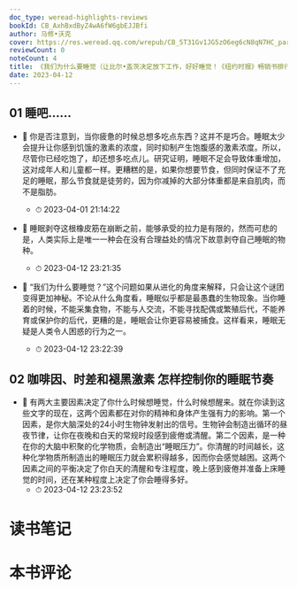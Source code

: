 ```yaml
---
doc_type: weread-highlights-reviews
bookId: CB_AxhBxdByZ4wA6fW6gbEJJBfi
author: 马修•沃克
cover: https://res.weread.qq.com/wrepub/CB_5T31Gv1JG5zO6eg6cN8qN7HC_parsecover
reviewCount: 0
noteCount: 4
title: 《我们为什么要睡觉（让比尔•盖茨决定放下工作，好好睡觉！《纽约时报》畅销书排行榜NO.1，全球公认殿堂级睡眠百科全书，全景解析睡梦秘境，轻松摆脱睡眠问题！后浪出品）》
date: 2023-04-12
---
```



## 01 睡吧……


- 📌 你是否注意到，当你疲惫的时候总想多吃点东西？这并不是巧合。睡眠太少会提升让你感到饥饿的激素的浓度，同时抑制产生饱腹感的激素浓度。所以，尽管你已经吃饱了，却还想多吃点儿。研究证明，睡眠不足会导致体重增加，这对成年人和儿童都一样。更糟糕的是，如果你想要节食，但同时保证不了充足的睡眠，那么节食就是徒劳的，因为你减掉的大部分体重都是来自肌肉，而不是脂肪。 
    - ⏱ 2023-04-01 21:14:22 

- 📌 睡眠剥夺这根橡皮筋在崩断之前，能够承受的拉力是有限的，然而可悲的是，人类实际上是唯一一种会在没有合理益处的情况下故意剥夺自己睡眠的物种。 
    - ⏱ 2023-04-12 23:21:35 

- 📌 “我们为什么要睡觉？”这个问题如果从进化的角度来解释，只会让这个谜团变得更加神秘。不论从什么角度看，睡眠似乎都是最愚蠢的生物现象。当你睡着的时候，不能采集食物，不能与人交流，不能寻找配偶或繁殖后代，不能养育或保护你的后代，更糟的是，睡眠会让你更容易被捕食。这样看来，睡眠无疑是人类令人困惑的行为之一。 
    - ⏱ 2023-04-12 23:22:39 
## 02 咖啡因、时差和褪黑激素 怎样控制你的睡眠节奏


- 📌 有两大主要因素决定了你什么时候想睡觉，什么时候想醒来。就在你读到这些文字的现在，这两个因素都在对你的精神和身体产生强有力的影响。第一个因素，是你大脑深处的24小时生物钟发射出的信号。生物钟会制造出循环的昼夜节律，让你在夜晚和白天的常规时段感到疲倦或清醒。第二个因素，是一种在你的大脑中积聚的化学物质，会制造出“睡眠压力”。你清醒的时间越长，这种化学物质所制造出的睡眠压力就会累积得越多，因而你会感觉越困。这两个因素之间的平衡决定了你白天的清醒和专注程度，晚上感到疲倦并准备上床睡觉的时间，还在某种程度上决定了你会睡得多好。 
    - ⏱ 2023-04-12 23:23:52 

# 读书笔记


# 本书评论
